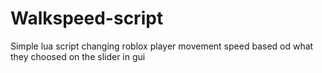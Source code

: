 # Walkspeed-script
Simple lua script changing roblox player movement speed based od what they choosed on the slider in gui
